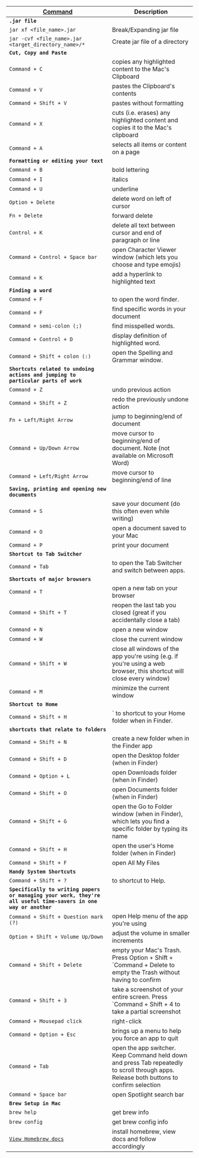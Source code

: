<!-- # Max CMD related commands -->



[Command](https://support.apple.com/en-in/HT201236) | Description
------- | --------
**`.jar file`**|
`jar xf <file_name>.jar`| Break/Expanding jar file
`jar -cvf <file_name>.jar <target_directory_name>/*`| Create jar file of a directory
**`Cut, Copy and Paste `** | 
`Command + C` | copies any highlighted content to the Mac's Clipboard
`Command + V` | pastes the Clipboard's contents
`Command + Shift + V` | pastes without formatting
`Command + X` | cuts (i.e. erases) any highlighted content and copies it to the Mac's clipboard
`Command + A` | selects all items or content on a page
**`Formatting or editing your text`**|
`Command + B` | bold lettering
`Command + I` | italics
`Command + U` | underline
`Option + Delete` | delete word on left of cursor
`Fn + Delete` | forward delete
`Control + K` | delete all text between cursor and end of paragraph or line
`Command + Control + Space bar` | open Character Viewer window (which lets you choose and type emojis)
`Command + K` | add a hyperlink to highlighted text
**`Finding a word`** |
`Command + F`| to open the word finder.
`Command + F` | find specific words in your document
`Command + semi-colon (;)` | find misspelled words. 
`Command + Control + D` | display definition of highlighted word.
`Command + Shift + colon (:)` | open the Spelling and Grammar window.
**`Shortcuts related to undoing actions and jumping to particular parts of work`**|
`Command + Z` | undo previous action
`Command + Shift + Z` | redo the previously undone action
`Fn + Left/Right Arrow` | jump to beginning/end of document
`Command + Up/Down Arrow` | move cursor to beginning/end of document. Note (not available on Microsoft Word)
`Command + Left/Right Arrow` | move cursor to beginning/end of line
**`Saving, printing and opening new documents`**|
`Command + S` | save your document (do this often even while writing)
`Command + O` | open a document saved to your Mac
`Command + P` | print your document
**`Shortcut to Tab Switcher`**|
`Command + Tab`| to open the Tab Switcher and switch between apps.
**`Shortcuts of major browsers`**|
`Command + T` | open a new tab on your browser
`Command + Shift + T` | reopen the last tab you closed (great if you accidentally close a tab)
`Command + N` | open a new window
`Command + W` | close the current window
`Command + Shift + W` | close all windows of the app you're using (e.g. if you're using a web browser, this shortcut will close every window)
`Command + M` | minimize the current window
**`Shortcut to Home`**|
`Command + Shift + H` |` to shortcut to your Home folder when in Finder.
**`shortcuts that relate to folders`**|
`Command + Shift + N` | create a new folder when in the Finder app
`Command + Shift + D` | open the Desktop folder (when in Finder)
`Command + Option + L`| open Downloads folder (when in Finder)
`Command + Shift + O` | open Documents folder (when in Finder)
`Command + Shift + G` | open the Go to Folder window (when in Finder), which lets you find a specific folder by typing its name
`Command + Shift + H` | open the user's Home folder (when in Finder)
`Command + Shift + F` | open All My Files
**`Handy System Shortcuts`** |
`Command + Shift + ?` | to shortcut to Help.
**`Specifically to writing papers or managing your work, they're all useful time-savers in one way or another`**|
`Command + Shift + Question mark (?)` | open Help menu of the app you're using
`Option + Shift + Volume Up/Down` | adjust the volume in smaller increments
`Command + Shift + Delete` | empty your Mac's Trash. Press Option + Shift + `Command + Delete to empty the Trash without having to confirm
`Command + Shift + 3` | take a screenshot of your entire screen. Press `Command + Shift + 4 to take a partial screenshot
`Command + Mousepad click` | right-click
`Command + Option + Esc` | brings up a menu to help you force an app to quit
`Command + Tab` | open the app switcher. Keep Command held down and press Tab repeatedly to scroll through apps. Release both buttons to confirm selection
`Command + Space bar` | open Spotlight search bar
**`Brew Setup in Mac`** |
`brew help` | get brew info
`brew config` | get brew config info
[`View Homebrew docs`](https://brew.sh/) | install homebrew, view docs and follow accordingly
